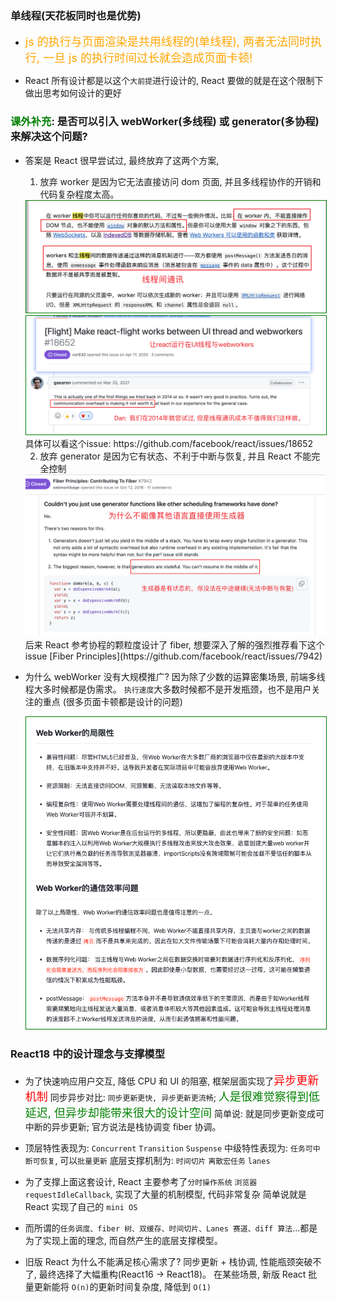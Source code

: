 ### 单线程(天花板同时也是优势)

- <font color="orange" size="4" >js 的执行与页面渲染是共用线程的(单线程), 两者无法同时执行, 一旦 js 的执行时间过长就会造成页面卡顿!</font>

- React 所有设计都是以这个`大前提`进行设计的, React 要做的就是在这个限制下做出思考如何设计的更好

### <font color="green">课外补充</font>: 是否可以引入 webWorker(多线程) 或 generator(多协程) 来解决这个问题?

- 答案是 React 很早尝试过, 最终放弃了这两个方案,

  1. 放弃 worker 是因为它无法直接访问 dom 页面, 并且多线程协作的开销和代码复杂程度太高。

  <img src="./imgs/mdn-worker.png" style="border: 1px solid green" />
  <img src="./imgs/workers.png" style="border: 1px solid green" />
  具体可以看这个issue: https://github.com/facebook/react/issues/18652

  2. 放弃 generator 是因为它有状态、不利于中断与恢复, 并且 React 不能完全控制

  <img src="./imgs/generator.png" />
  后来 React 参考协程的颗粒度设计了 fiber, 想要深入了解的强烈推荐看下这个 issue
  [Fiber Principles](https://github.com/facebook/react/issues/7942)

- 为什么 webWorker 没有大规模推广? 因为除了少数的运算密集场景, 前端多线程大多时候都是伪需求。
  `执行速度`大多数时候都不是开发瓶颈，也不是用户关注的重点 (很多页面卡顿都是设计的问题)

  <img src="./imgs/webWorker局限性.png" style="border: 1px solid green" />

### React18 中的设计理念与支撑模型

- 为了快速响应用户交互, 降低 CPU 和 UI 的阻塞, 框架层面实现了<font color="red" size="4">异步更新机制</font>
  同步异步对比: `同步更新更快, 异步更新更流畅`; <font color="green" size="4">人是很难觉察得到低延迟, 但异步却能带来很大的设计空间</font>
  简单说: 就是同步更新变成可中断的异步更新; 官方说法是栈协调变 fiber 协调。

- 顶层特性表现为: `Concurrent` `Transition` `Suspense`
  中级特性表现为: `任务可中断可恢复`, 可以`批量更新`
  底层支撑机制为: `时间切片` `离散宏任务` `lanes`

- 为了支撑上面这套设计, React 主要参考了`分时操作系统` `浏览器requestIdleCallback`, 实现了大量的机制模型, 代码非常复杂
  简单说就是 React 实现了自己的 `mini OS`

- 而所谓的`任务调度、fiber 树、双缓存、时间切片、Lanes 赛道、diff 算法`...都是为了实现上面的理念, 而自然产生的底层支撑模型。

- 旧版 React 为什么不能满足核心需求了? 同步更新 + 栈协调, 性能瓶颈突破不了, 最终选择了大幅重构(React16 -> React18)。
  在某些场景, 新版 React 批量更新能将 `O(n)`的更新时间复杂度, 降低到 `O(1)`
